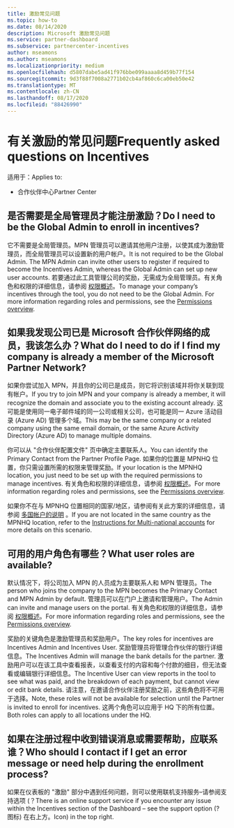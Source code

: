 ```yaml
---
title: 激励常见问题
ms.topic: how-to
ms.date: 08/14/2020
description: Microsoft 激励常见问题
ms.service: partner-dashboard
ms.subservice: partnercenter-incentives
author: mseamons
ms.author: mseamons
ms.localizationpriority: medium
ms.openlocfilehash: d5807dabe5ad41f976bbe099aaaa8d459b77f154
ms.sourcegitcommit: 9d3f88f7008a2771b02cb4af860c6ca00eb50e42
ms.translationtype: MT
ms.contentlocale: zh-CN
ms.lasthandoff: 08/17/2020
ms.locfileid: "88426990"
---
```

# <a name="frequently-asked-questions-on-incentives"></a><span data-ttu-id="db9a7-103">有关激励的常见问题</span><span class="sxs-lookup"><span data-stu-id="db9a7-103">Frequently asked questions on Incentives</span></span>

<span data-ttu-id="db9a7-104">适用于：</span><span class="sxs-lookup"><span data-stu-id="db9a7-104">Applies to:</span></span>

- <span data-ttu-id="db9a7-105">合作伙伴中心</span><span class="sxs-lookup"><span data-stu-id="db9a7-105">Partner Center</span></span>

## <a name="do-i-need-to-be-the-global-admin-to-enroll-in-incentives"></a><span data-ttu-id="db9a7-106">是否需要是全局管理员才能注册激励？</span><span class="sxs-lookup"><span data-stu-id="db9a7-106">Do I need to be the Global Admin to enroll in incentives?</span></span>

<span data-ttu-id="db9a7-107">它不需要是全局管理员。MPN 管理员可以邀请其他用户注册，以使其成为激励管理员，而全局管理员可以设置新的用户帐户。</span><span class="sxs-lookup"><span data-stu-id="db9a7-107">It is not required to be the Global Admin. The MPN Admin can invite other users to register if required to become the Incentives Admin, whereas the Global Admin can set up new user accounts.</span></span> <span data-ttu-id="db9a7-108">若要通过此工具管理公司的奖励，无需成为全局管理员。有关角色和权限的详细信息，请参阅 [权限概述](permissions-overview.md)。</span><span class="sxs-lookup"><span data-stu-id="db9a7-108">To manage your company’s incentives through the tool, you do not need to be the Global Admin. For more information regarding roles and permissions, see the [Permissions overview](permissions-overview.md).</span></span>

## <a name="what-do-i-need-to-do-if-i-find-my-company-is-already-a-member-of-the-microsoft-partner-network"></a><span data-ttu-id="db9a7-109">如果我发现公司已是 Microsoft 合作伙伴网络的成员，我该怎么办？</span><span class="sxs-lookup"><span data-stu-id="db9a7-109">What do I need to do if I find my company is already a member of the Microsoft Partner Network?</span></span>

<span data-ttu-id="db9a7-110">如果你尝试加入 MPN，并且你的公司已是成员，则它将识别该域并将你关联到现有帐户。</span><span class="sxs-lookup"><span data-stu-id="db9a7-110">If you try to join MPN and your company is already a member, it will recognize the domain and associate you to the existing account already.</span></span> <span data-ttu-id="db9a7-111">这可能是使用同一电子邮件域的同一公司或相关公司，也可能是同一 Azure 活动目录 (Azure AD) 管理多个域。</span><span class="sxs-lookup"><span data-stu-id="db9a7-111">This may be the same company or a related company using the same email domain, or the same Azure Activity Directory (Azure AD) to manage multiple domains.</span></span>

<span data-ttu-id="db9a7-112">你可以从 "合作伙伴配置文件" 页中确定主要联系人。</span><span class="sxs-lookup"><span data-stu-id="db9a7-112">You can identify the Primary Contact from the Partner Profile Page.</span></span> <span data-ttu-id="db9a7-113">如果你的位置是 MPNHQ 位置，你只需设置所需的权限来管理奖励。</span><span class="sxs-lookup"><span data-stu-id="db9a7-113">If your location is the MPNHQ location, you just need to be set up with the required permissions to manage incentives.</span></span> <span data-ttu-id="db9a7-114">有关角色和权限的详细信息，请参阅 [权限概述](permissions-overview.md)。</span><span class="sxs-lookup"><span data-stu-id="db9a7-114">For more information regarding roles and permissions, see the [Permissions overview](permissions-overview.md).</span></span>

<span data-ttu-id="db9a7-115">如果你不在与 MPNHQ 位置相同的国家/地区，请参阅有关此方案的详细信息，请参阅 [多国帐户的说明](https://support.microsoft.com/help/4515619/special-considerations-for-multi-national-partners-joining-the-microso) 。</span><span class="sxs-lookup"><span data-stu-id="db9a7-115">If you are not located in the same country as the MPNHQ location, refer to the [Instructions for Multi-national accounts](https://support.microsoft.com/help/4515619/special-considerations-for-multi-national-partners-joining-the-microso) for more details on this scenario.</span></span>

## <a name="what-user-roles-are-available"></a><span data-ttu-id="db9a7-116">可用的用户角色有哪些？</span><span class="sxs-lookup"><span data-stu-id="db9a7-116">What user roles are available?</span></span>

<span data-ttu-id="db9a7-117">默认情况下，将公司加入 MPN 的人员成为主要联系人和 MPN 管理员。</span><span class="sxs-lookup"><span data-stu-id="db9a7-117">The person who joins the company to the MPN becomes the Primary Contact and MPN Admin by default.</span></span> <span data-ttu-id="db9a7-118">管理员可以在门户上邀请和管理用户。</span><span class="sxs-lookup"><span data-stu-id="db9a7-118">The Admin can invite and manage users on the portal.</span></span> <span data-ttu-id="db9a7-119">有关角色和权限的详细信息，请参阅 [权限概述](permissions-overview.md)。</span><span class="sxs-lookup"><span data-stu-id="db9a7-119">For more information regarding roles and permissions, see the [Permissions overview](permissions-overview.md).</span></span>

<span data-ttu-id="db9a7-120">奖励的关键角色是激励管理员和奖励用户。</span><span class="sxs-lookup"><span data-stu-id="db9a7-120">The key roles for incentives are Incentives Admin and Incentives User.</span></span> <span data-ttu-id="db9a7-121">奖励管理员将管理合作伙伴的银行详细信息。</span><span class="sxs-lookup"><span data-stu-id="db9a7-121">The Incentives Admin will manage the bank details for the partner.</span></span> <span data-ttu-id="db9a7-122">激励用户可以在该工具中查看报表，以查看支付的内容和每个付款的细目，但无法查看或编辑银行详细信息。</span><span class="sxs-lookup"><span data-stu-id="db9a7-122">The Incentive User can view reports in the tool to see what was paid, and the breakdown of each payment, but cannot view or edit bank details.</span></span> <span data-ttu-id="db9a7-123">请注意，在邀请合作伙伴注册奖励之前，这些角色将不可用于选择。</span><span class="sxs-lookup"><span data-stu-id="db9a7-123">Note, these roles will not be available for selection until the Partner is invited to enroll for incentives.</span></span> <span data-ttu-id="db9a7-124">这两个角色可以应用于 HQ 下的所有位置。</span><span class="sxs-lookup"><span data-stu-id="db9a7-124">Both roles can apply to all locations under the HQ.</span></span>

## <a name="who-should-i-contact-if-i-get-an-error-message-or-need-help-during-the-enrollment-process"></a><span data-ttu-id="db9a7-125">如果在注册过程中收到错误消息或需要帮助，应联系谁？</span><span class="sxs-lookup"><span data-stu-id="db9a7-125">Who should I contact if I get an error message or need help during the enrollment process?</span></span>

<span data-ttu-id="db9a7-126">如果在仪表板的 "激励" 部分中遇到任何问题，则可以使用联机支持服务–请参阅支持选项 (？</span><span class="sxs-lookup"><span data-stu-id="db9a7-126">There is an online support service if you encounter any issue within the Incentives section of the Dashboard – see the support option (?</span></span> <span data-ttu-id="db9a7-127">图标) 在右上方。</span><span class="sxs-lookup"><span data-stu-id="db9a7-127">Icon) in the top right.</span></span>
